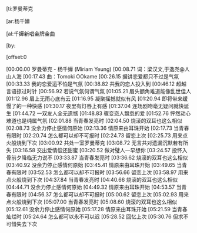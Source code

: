 [ti:罗曼蒂克

[ar:杨千嬅

[al:千嬅新唱金牌金曲

[by:

[offset:0

[00:00.00
罗曼蒂克 - 杨千嬅 (Miriam Yeung)
[00:08.71
词：梁汉文,于逸尧@人山人海
[00:17.43
曲：Tomoki OOkame
[00:26.15
据讲恋爱都只不过是气氛
[00:33.33
我的恋爱运不怕是气氛
[00:38.82
共我的恋人投入到
[00:46.12
超越言语掠过时针
[00:56.92
若说气氛何谓气氛
[01:05.21
眉头额角难道能像乱世佳人
[01:12.96
眉上无雨心底有云
[01:16.95
凝聚摇撼就似有风
[01:20.94
即将带来缓慢了的一种快感
[01:30.17
夜里有灯唇上有感
[01:37.04
连场剧吻毫无疑问就快诞生
[01:44.72
一双友人全无遗憾
[01:48.83
骤变恋人飘忽的爱
[01:52.76
怦然动心难道也是纯属气氛
[02:01.88
当青春发亮时
[02:04.50
烧滚的双耳也这么相似
[02:08.73
没余力停止感情何原始
[02:13.36
情原来由耳珠开始
[02:17.73
当青春有限时
[02:20.74
怎么都可以却不可报时
[02:24.73
留恋上次
[02:25.73
用来点火般烧到下次
[03:00.92
共处一室罗曼蒂克
[03:08.72
无言共对遗漏沉默若有所失
[03:16.58
交出爱情偿还甜蜜
[03:20.52
做对璧人一早想你
[03:24.57
投怀入骨前夕降临无力说不
[03:33.87
当青春发亮时
[03:36.62
烧滚的双耳也这么相似
[03:40.92
没余力停止感情何原始
[03:45.41
情原来由耳珠开始
[03:49.65
当青春有限时
[03:52.53
怎么都可以却不可报时
[03:56.66
留恋上次
[03:58.97
用来点火般烧到下次
[04:37.84
当青春发亮时
[04:40.66
烧滚的双耳也这么相似
[04:44.71
没余力停止感情何原始
[04:49.32
情原来由耳珠开始
[04:53.57
当青春有限时
[04:56.37
怎么都可以却不可报时
[05:00.62
留恋上次
[05:02.93
用来点火般烧到下次
[05:07.00
当青春发亮时
[05:08.60
烧滚的双耳也这么相似
[05:12.61
没余力停止感情何原始
[05:17.28
情原来由耳珠开始
[05:21.59
当青春灿烂时
[05:24.64
怎么都可以永不可以迟
[05:28.52
回忆上次
[05:30.76
但求不可惜失去下次
